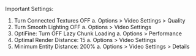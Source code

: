 Important Settings:

 01) Turn Connected Textures OFF
    a. Options > Video Settings > Quality
 02) Turn Smooth Lighting OFF
    a. Options > Video Settings
 03) OptiFine: Turn OFF Lazy Chunk Loading
    a. Options > Performance
 04) Optimal Render Distance: 15
    a. Options > Video Settings
 05) Minimum Entity Distance: 200%
    a. Options > Video Settings > Details
